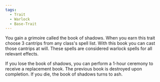 ```yaml
---
tags:
  - Trait
  - Warlock
  - Base-Trait
---
```

You gain a grimoire called the book of shadows. When you earn this trait choose 3 cantrips from any class's spell list. With this book you can cast those cantrips at will. These spells are considered warlock spells for all relevant effects.

If you lose the book of shadows, you can perform a 1-hour ceremony to receive a replacement book. The previous book is destroyed upon completion. If you die, the book of shadows turns to ash.